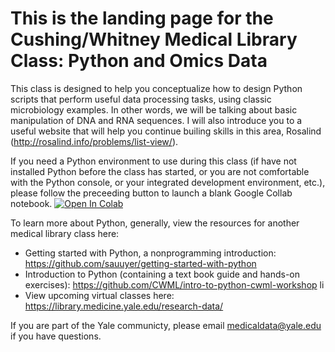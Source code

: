 # This is the landing page for the Cushing/Whitney Medical Library Class: Python and Omics Data

This class is designed to help you conceptualize how to design Python scripts that perform useful data processing tasks, using classic microbiology examples. In other words, we will be talking about basic manipulation of DNA and RNA sequences. I will also introduce you to a useful website that will help you continue builing skills in this area, Rosalind (http://rosalind.info/problems/list-view/). 

If you need a Python environment to use during this class (if have not installed Python before the class has started, or you are not comfortable with the Python console, or your integrated development environment, etc.), please follow the preceeding button to launch a blank Google Collab notebook.
[![Open In Colab](https://colab.research.google.com/assets/colab-badge.svg)](https://colab.research.google.com/github/sauuyer/python-and-omics-data/blob/master/workbook-python-and-omics-data.ipynb) 

To learn more about Python, generally, view the resources for another medical library class here: 
* Getting started with Python, a nonprogramming introduction: https://github.com/sauuyer/getting-started-with-python
* Introduction to Python (containing a text book guide and hands-on exercises): https://github.com/CWML/intro-to-python-cwml-workshop
li
* View upcoming virtual classes here: https://library.medicine.yale.edu/research-data/

If you are part of the Yale communicty, please email medicaldata@yale.edu if you have questions.
